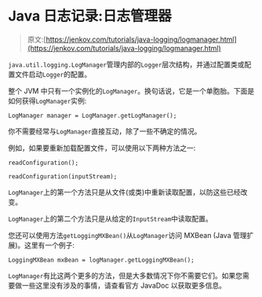 # Java 日志记录:日志管理器

> 原文:[https://jenkov.com/tutorials/java-logging/logmanager.html](https://jenkov.com/tutorials/java-logging/logmanager.html)

`java.util.logging.LogManager`管理内部的`Logger`层次结构，并通过配置类或配置文件启动`Logger`的配置。

整个 JVM 中只有一个实例化的`LogManager`。换句话说，它是一个单胞胎。下面是如何获得`LogManager`实例:

```
LogManager manager = LogManager.getLogManager();

```

你不需要经常与`LogManager`直接互动，除了一些不确定的情况。

例如，如果要重新加载配置文件，可以使用以下两种方法之一:

```
readConfiguration();

readConfiguration(inputStream);

```

`LogManager`上的第一个方法只是从文件(或类)中重新读取配置，以防这些已经改变。

`LogManager`上的第二个方法只是从给定的`InputStream`中读取配置。

您还可以使用方法`getLoggingMXBean()`从`LogManager`访问 MXBean (Java 管理扩展)。这里有一个例子:

```
LoggingMXBean mxBean = logManager.getLoggingMXBean();

```

`LogManager`有比这两个更多的方法，但是大多数情况下你不需要它们。如果您需要做一些这里没有涉及的事情，请查看官方 JavaDoc 以获取更多信息。